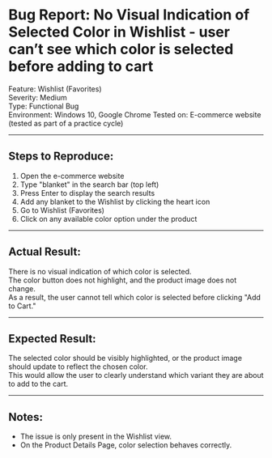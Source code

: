 # Bug Report: No Visual Indication of Selected Color in Wishlist - user can’t see which color is selected before adding to cart

Feature: Wishlist (Favorites)  
Severity: Medium  
Type: Functional Bug  
Environment: Windows 10, Google Chrome 
Tested on: E-commerce website (tested as part of a practice cycle)

---

## Steps to Reproduce:
1. Open the e-commerce website 
2. Type "blanket" in the search bar (top left)  
3. Press Enter to display the search results  
4. Add any blanket to the Wishlist by clicking the heart icon  
5. Go to Wishlist (Favorites)  
6. Click on any available color option under the product

---

## Actual Result:
There is no visual indication of which color is selected.  
The color button does not highlight, and the product image does not change.  
As a result, the user cannot tell which color is selected before clicking "Add to Cart."

---

## Expected Result:
The selected color should be visibly highlighted, or the product image should update to reflect the chosen color.  
This would allow the user to clearly understand which variant they are about to add to the cart.

---

## Notes:
- The issue is only present in the Wishlist view.
- On the Product Details Page, color selection behaves correctly.
